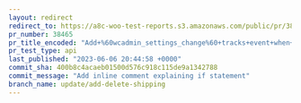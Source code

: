 ```yaml
---
layout: redirect
redirect_to: https://a8c-woo-test-reports.s3.amazonaws.com/public/pr/38465/api/index.html
pr_number: 38465
pr_title_encoded: "Add+%60wcadmin_settings_change%60+tracks+event+when+adding%2Fremoving+entries+in+shipping"
pr_test_type: api
last_published: "2023-06-06 20:44:58 +0000"
commit_sha: 400b8c4acaeb01500d576c918c115de9a1342788
commit_message: "Add inline comment explaining if statement"
branch_name: update/add-delete-shipping
---
```


